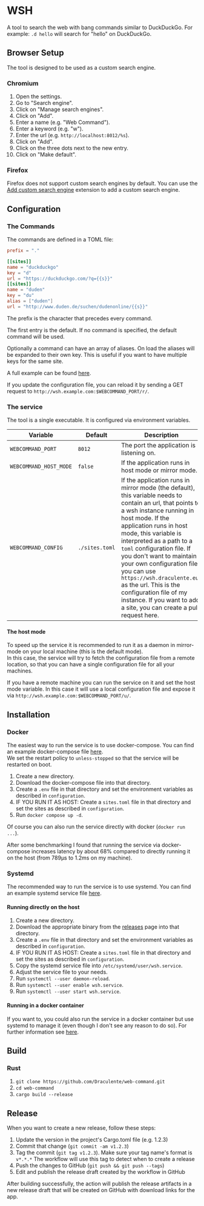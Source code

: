 # WSH

A tool to search the web with bang commands similar to DuckDuckGo. For example: `.d hello` will search for "hello" on DuckDuckGo.

## Browser Setup

The tool is designed to be used as a custom search engine.

### Chromium

1. Open the settings.
2. Go to "Search engine".
3. Click on "Manage search engines".
4. Click on "Add".
5. Enter a name (e.g. "Web Command").
6. Enter a keyword (e.g. "w").
7. Enter the url (e.g. `http://localhost:8012/%s`).
8. Click on "Add".
9. Click on the three dots next to the new entry.
10. Click on "Make default".

### Firefox

Firefox does not support custom search engines by default. You can use the [Add custom search engine](https://addons.mozilla.org/en-US/firefox/addon/add-custom-search-engine/) extension to add a custom search engine.

## Configuration

### The Commands

The commands are defined in a TOML file:

```toml
prefix = "."

[[sites]]
name = "duckduckgo"
key = "d"
url = "https://duckduckgo.com/?q={{s}}"
[[sites]]
name = "duden"
key = "du"
alias = ["duden"]
url = "http://www.duden.de/suchen/dudenonline/{{s}}"
```

The prefix is the character that precedes every command.

The first entry is the default. If no command is specified, the default command will be used.

Optionally a command can have an array of aliases. On load the aliases will be expanded to their own key. This is useful if you want to have multiple keys for the same site.

A full example can be found [here](./example.sites.toml).

If you update the configuration file, you can reload it by sending a GET request to `http://wsh.example.com:$WEBCOMMAND_PORT/r/`.

### The service

The tool is a single executable. It is configured via environment variables.

| Variable | Default | Description |
|---|---|---|
| `WEBCOMMAND_PORT` | `8012` | The port the application is listening on. |
| `WEBCOMMAND_HOST_MODE` | `false` | If the application runs in host mode or mirror mode. |
| `WEBCOMMAND_CONFIG`  | `./sites.toml` | If the application runs in mirror mode (the default), this variable needs to contain an url, that points to a wsh instance running in host mode. If the application runs in host mode, this variable is interpreted as a path to a `toml` configuration file. If you don't want to maintain your own configuration file, you can use `https://wsh.draculente.eu/` as the url. This is the configuration file of my instance. If you want to add a site, you can create a pull request here. |

#### The host mode

To speed up the service it is recommended to run it as a daemon in mirror-mode on your local machine (this is the default mode).  
In this case, the service will try to fetch the configuration file from a remote location, so that you can have a single configuration file for all your machines.  

If you have a remote machine you can run the service on it and set the host mode variable. In this case it will use a local configuration file and expose it via `http://wsh.example.com:$WEBCOMMAND_PORT/u/`.

## Installation

### Docker

The easiest way to run the service is to use docker-compose. You can find an example docker-compose file [here](./docker-compose.yml).  
We set the restart policy to `unless-stopped` so that the service will be restarted on boot.  

1. Create a new directory.
1. Download the docker-compose file into that directory.
1. Create a `.env` file in that directory and set the environment variables as described in `configuration`.
1. IF YOU RUN IT AS HOST: Create a `sites.toml` file in that directory and set the sites as described in `configuration`.
1. Run `docker compose up -d`.

Of course you can also run the service directly with docker (`docker run ...`).

After some benchmarking I found that running the service via docker-compose increases latency by about 68% compared to directly running it on the host (from 789µs to 1.2ms on my machine).

### Systemd

The recommended way to run the service is to use systemd. You can find an example systemd service file [here](./wsh.service).

#### Running directly on the host

1. Create a new directory.
2. Download the appropriate binary from the [releases](https://github.com/Draculente/web-command/releases/latest) page into that directory.
3. Create a `.env` file in that directory and set the environment variables as described in `configuration`.
4. IF YOU RUN IT AS HOST: Create a `sites.toml` file in that directory and set the sites as described in `configuration`.
5. Copy the systemd service file into `/etc/systemd/user/wsh.service`.
6. Adjust the service file to your needs.
7. Run `systemctl --user daemon-reload`.
8. Run `systemctl --user enable wsh.service`.
9. Run `systemctl --user start wsh.service`. 


#### Running in a docker container

If you want to, you could also run the service in a docker container but use systemd to manage it (even though I don't see any reason to do so). For further information see [here](https://www.jetbrains.com/help/youtrack/server/run-docker-container-as-service.html).

## Build

### Rust

1. `git clone https://github.com/Draculente/web-command.git`
2. `cd web-command`
3. `cargo build --release`

## Release

When you want to create a new release, follow these steps:

1. Update the version in the project's Cargo.toml file (e.g. 1.2.3)
1. Commit that change (`git commit -am v1.2.3`)
1. Tag the commit (`git tag v1.2.3`). Make sure your tag name's format is `v*.*.*` The workflow will use this tag to detect when to create a release
1. Push the changes to GitHub (`git push && git push --tags`)
1. Edit and publish the release draft created by the workflow in GitHub

After building successfully, the action will publish the release artifacts in a new release draft that will be created on GitHub with download links for the app. 
